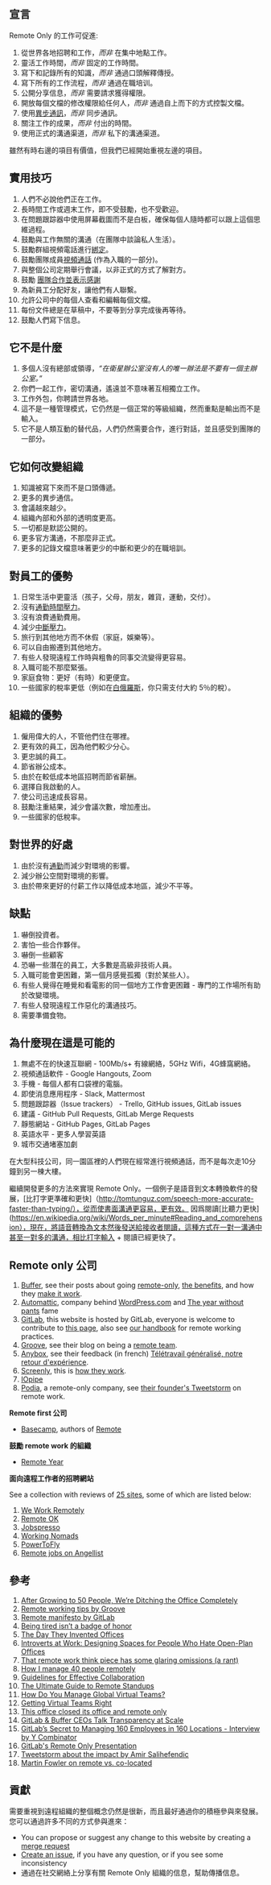 ## 宣言

Remote Only 的工作可促進:

1. 從世界各地招聘和工作，_而非_ 在集中地點工作。
1. 靈活工作時間，_而非_ 固定的工作時間。
1. 寫下和記錄所有的知識，_而非_ 通過口頭解釋傳授。
1. 寫下所有的工作流程，_而非_ 通過在職培训。
1. 公開分享信息，_而非_ 需要請求獲得權限。
1. 開放每個文檔的修改權限給任何人，_而非_ 通過自上而下的方式控製文檔。
1. 使用[異步通訊](https://about.gitlab.com/2015/04/08/the-remote-manifesto/)，_而非_ 同步通訊。
1. 關注工作的成果，_而非_ 付出的時間。
1. 使用正式的溝通渠道，_而非_ 私下的溝通渠道。

雖然有時右邊的項目有價值，但我們已經開始重視左邊的項目。

## 實用技巧

1. 人們不必說他們正在工作。
1. 長時間工作或週末工作，即不受鼓勵，也不受歡迎。
1. 在問題跟踪器中使用屏幕截圖而不是白板，確保每個人隨時都可以跟上這個思維過程。
1. 鼓勵與工作無關的溝通（在團隊中談論私人生活）。
1. 鼓勵群組視頻電話進行[綁定](https://about.gitlab.com/2015/04/08/the-remote-manifesto/)。
1. 鼓勵團隊成員[視頻通話](https://about.gitlab.com/2015/04/08/the-remote-manifesto/) (作為入職的一部分)。
1. 與整個公司定期舉行會議，以非正式的方式了解對方。
1. 鼓勵 [團隊合作並表示感謝](https://about.gitlab.com/2015/04/08/the-remote-manifesto/)
1. 為新員工分配好友，讓他們有人聯繫。
1. 允許公司中的每個人查看和編輯每個文檔。
1. 每份文件總是在草稿中，不要等到分享完成後再等待。
1. 鼓勵人們寫下信息。

## 它不是什麼

1. 多個人沒有總部或領導，_“在衛星辦公室沒有人的唯一辦法是不要有一個主辦公室。”_
1. 你們一起工作，密切溝通，遙遠並不意味著互相獨立工作。
1. 工作外包，你聘請世界各地。
1. 這不是一種管理模式，它仍然是一個正常的等級組織，然而重點是輸出而不是輸入。
1. 它不是人類互動的替代品，人們仍然需要合作，進行對話，並且感受到團隊的一部分。

## 它如何改變組織

1. 知識被寫下來而不是口頭傳遞。
1. 更多的異步通信。
1. 會議越來越少。
1. 組織內部和外部的透明度更高。
1. 一切都是默認公開的。
1. 更多官方溝通，不那麼非正式。
1. 更多的記錄文檔意味著更少的中斷和更少的在職培訓。

## 對員工的優勢

1. 日常生活中更靈活（孩子，父母，朋友，雜貨，運動，交付）。
1. 沒有[通勤時間壓力](http://www.scientificamerican.com/article/commuting-takes-its-toll/)。
1. 沒有浪費通勤費用。
1. 減少[中斷壓力](https://www.washingtonpost.com/posteverything/wp/2014/12/30/google-got-it-wrong-the-open-office-trend-is-destroying-the-workplace/)。
1. 旅行到其他地方而不休假（家庭，娛樂等）。
1. 可以自由搬遷到其他地方。
1. 有些人發現遠程工作時與粗魯的同事交流變得更容易。
1. 入職可能不那麼緊張。
1. 家庭食物：更好（有時）和更便宜。
1. 一些國家的稅率更低（例如在[白俄羅斯](https://dev.by/lenta/main/yurlikbez-aytishnika-vybor-sistemy-nalogooblozheniya-dlya-it-predprinimateley)，你只需支付大約 5％的稅）。

## 組織的優勢

1. 僱用偉大的人，不管他們住在哪裡。
1. 更有效的員工，因為他們較少分心。
1. 更忠誠的員工。
1. 節省辦公成本。
1. 由於在較低成本地區招聘而節省薪酬。
1. 選擇自我啟動的人。
1. 使公司迅速成長容易。
1. 鼓勵注重結果，減少會議次數，增加產出。
1. 一些國家的低稅率。

## 對世界的好處

1. 由於沒有[通勤](http://www.scientificamerican.com/article/commuting-takes-its-toll/)而減少對環境的影響。
1. 減少辦公空間對環境的影響。
1. 由於帶來更好的付薪工作以降低成本地區，減少不平等。

## 缺點

1. 嚇倒投資者。
1. 害怕一些合作夥伴。
1. 嚇倒一些顧客
1. 恐嚇一些潛在的員工，大多數是高級非技術人員。
1. 入職可能會更困難，第一個月感覺孤獨（對於某些人）。
1. 有些人覺得在睡覺和看電影的同一個地方工作會更困難 - 專門的工作場所有助於改變環境。
1. 有些人發現遠程工作惡化的溝通技巧。
1. 需要準備食物。

## 為什麼現在這是可能的

1. 無處不在的快速互聯網 - 100Mb/s+ 有線網絡，5GHz Wifi，4G蜂窩網絡。
1. 視頻通話軟件 - Google Hangouts, Zoom
1. 手機 - 每個人都有口袋裡的電腦。
1. 即使消息應用程序 - Slack, Mattermost
1. 問題跟踪器（Issue trackers） - Trello, GitHub issues, GitLab issues
1. 建議 - GitHub Pull Requests, GitLab Merge Requests
1. 靜態網站 - GitHub Pages, GitLab Pages
1. 英語水平 - 更多人學習英語
1. 城市交通堵塞加劇


在大型科技公司，同一園區裡的人們現在經常進行視頻通話，而不是每次走10分鐘到另一棟大樓。

繼續開發更多的方法來實現 Remote Only。一個例子是語音到文本轉換軟件的發展，[比打字更準確和更快]（http://tomtunguz.com/speech-more-accurate-faster-than-typing/），從而使書面溝通更容易，更有效。
因爲閱讀[比聽力更快](https://en.wikipedia.org/wiki/Words_per_minute#Reading_and_comprehension），現在，將語音轉換為文本然後發送給接收者閱讀，這種方式在一對一溝通中甚至一對多的溝通，相比打字輸入 + 閱讀已經更快了。

## Remote only 公司

1. [Buffer](https://buffer.com), see their posts about going [remote-only](https://open.buffer.com/no-office/), [the benefits](https://open.buffer.com/distributed-team-benefits/), and how they [make it work](https://open.buffer.com/buffer-distributed-team-how-we-work/).
1. [Automattic](https://automattic.com/about/), company behind [WordPress.com](wordpress.com) and [The year without pants](https://www.amazon.com/Year-Without-Pants-WordPress-com-Future/dp/1118660633) fame
1. [GitLab](https://about.gitlab.com), this website is hosted by GitLab, everyone is welcome to contribute to [this page](https://gitlab.com/gitlab-com/www-remoteonly-org/blob/master/source/index.html.md), also see [our handbook](https://about.gitlab.com/handbook/) for remote working practices.
1. [Groove](https://www.groovehq.com/), see their blog on being a [remote team](https://www.groovehq.com/blog/being-a-remote-team).
1. [Anybox](https://anybox.fr/), see their feedback (in french) [Télétravail généralisé, notre retour d'expérience](https://anybox.fr/blog/teletravail-generalise-confiance-et-seminaires).
1. [Screenly](https://www.screenly.io), this is [how they work](https://www.screenly.io/blog/2016/11/23/how-we-work-at-screenly/).
1. [IOpipe](https://iopipe.com)
1. [Podia](https://www.podia.com), a remote-only company, see [their founder's Tweetstorm](https://twitter.com/spencerfry/status/1001107544713121792) on remote work.

**Remote first 公司**

- [Basecamp](https://basecamp.com/), authors of [Remote](https://37signals.com/remote)

**鼓勵 remote work 的組織**

- [Remote Year](http://www.remoteyear.com/)

**面向遠程工作者的招聘網站**

See a collection with reviews of [25 sites](http://skillcrush.com/2014/10/10/sites-finding-remote-work/), some of which are listed below:

1. [We Work Remotely](https://weworkremotely.com)
1. [Remote OK](https://remoteok.io)
1. [Jobspresso](https://jobspresso.co/)
1. [Working Nomads](http://www.workingnomads.co/jobs)
1. [PowerToFly](https://powertofly.com)
1. [Remote jobs on Angellist](https://angel.co/job-collections/remote)

## 參考

1. [After Growing to 50 People, We’re Ditching the Office Completely](https://open.buffer.com/no-office/)
1. [Remote working tips by Groove](https://www.groovehq.com/blog/remote-work-tips)
1. [Remote manifesto by GitLab](https://about.gitlab.com/2015/04/08/the-remote-manifesto/)
1. [Being tired isn’t a badge of honor](https://m.signalvnoise.com/being-tired-isn-t-a-badge-of-honor-fa6d4c8cff4e)
1. [The Day They Invented Offices](https://shift.infinite.red/a-hypothetical-conversation-with-a-real-estate-developer-in-a-world-without-offices-53cd7be0942#.pufgl7l3a)
1. [Introverts at Work: Designing Spaces for People Who Hate Open-Plan Offices](http://www.bloomberg.com/news/articles/2014-06-16/open-plan-offices-for-people-who-hate-open-plan-offices)
1. [That remote work think piece has some glaring omissions (a rant)](http://www.catehuston.com/blog/2016/04/07/that-remote-work-think-piece-has-some-glaring-omissions/)
1. [How I manage 40 people remotely](http://ryancarson.com/post/24884883426/how-i-manage-40-people-remotely)
1. [Guidelines for Effective Collaboration](https://github.com/ride/collaboration-guides)
1. [The Ultimate Guide to Remote Standups](http://blog.idonethis.com/ultimate-guide-remote-standups/)
1. [How Do You Manage Global Virtual Teams?](https://en.wikibooks.org/wiki/Managing_Groups_and_Teams/How_Do_You_Manage_Global_Virtual_Teams%3F)
1. [Getting Virtual Teams Right](https://hbr.org/2014/12/getting-virtual-teams-right)
1. [This office closed its office and remote only](http://tapes.scalevp.com/remote-only-gitlab-sytse-sid-sijbrandij/)
1. [GitLab & Buffer CEOs Talk Transparency at Scale](https://about.gitlab.com/2017/03/14/buffer-and-gitlab-ceos-talk-transparency/)
1. [GitLab’s Secret to Managing 160 Employees in 160 Locations - Interview by Y Combinator](https://blog.ycombinator.com/gitlab-distributed-startup/)
1. [GitLab's Remote Only Presentation](https://docs.google.com/presentation/d/1JHHYQvAhsudGz8QB8nqp5ScJjqyhPD3ehCoKOlZb7VE/edit#slide=id.g1d6fee80ee_0_348)
1. [Tweetstorm about the impact by Amir Salihefendic](https://twitter.com/amix3k/status/881251640795439104)
1. [Martin Fowler on remote vs. co-located](https://martinfowler.com/articles/remote-or-co-located.html)

## 貢獻

需要重視到遠程組織的整個概念仍然是很新，而且最好通過你的積極參與來發展。您可以通過許多不同的方式參與進來：

- You can propose or suggest any change to this website by creating a [merge request](https://gitlab.com/gitlab-com/www-remoteonly-org/merge_requests/)
- [Create an issue](https://gitlab.com/gitlab-com/www-remoteonly-org/issues/), if you have any question, or if you see some inconsistency
- 通過在社交網絡上分享有關 Remote Only 組織的信息，幫助傳播信息。
